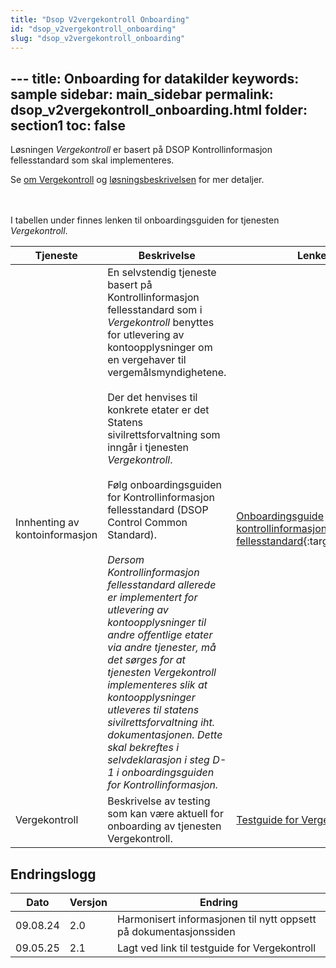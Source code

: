 ```yaml
---
title: "Dsop V2vergekontroll Onboarding"
id: "dsop_v2vergekontroll_onboarding"
slug: "dsop_v2vergekontroll_onboarding"
---
```


﻿---
title: Onboarding for datakilder
keywords: sample
sidebar: main_sidebar
permalink: dsop_v2vergekontroll_onboarding.html
folder: section1
toc: false
---


Løsningen *Vergekontroll* er basert på DSOP Kontrollinformasjon fellesstandard som skal implementeres.

Se [om Vergekontroll](https://dokumentasjon.dsop.no/dsop_v2vergekontroll_about.html) og
[løsningsbeskrivelsen](https://dokumentasjon.dsop.no/dsop_v2vergekontroll_løsningsbeskrivelse.html) for mer detaljer.


<br><br>
I tabellen under finnes lenken til onboardingsguiden for tjenesten *Vergekontroll*.

| Tjeneste                       | Beskrivelse                                                                                                                                                                                                                                                                                                                                                                                                                                                                                                                                                                                                                                                                                                                                                                                                                                 | Lenke                                                                                                                                        |
|--------------------------------|---------------------------------------------------------------------------------------------------------------------------------------------------------------------------------------------------------------------------------------------------------------------------------------------------------------------------------------------------------------------------------------------------------------------------------------------------------------------------------------------------------------------------------------------------------------------------------------------------------------------------------------------------------------------------------------------------------------------------------------------------------------------------------------------------------------------------------------------|----------------------------------------------------------------------------------------------------------------------------------------------|
| Innhenting av kontoinformasjon | En selvstendig tjeneste basert på Kontrollinformasjon fellesstandard som i *Vergekontroll* benyttes for utlevering av kontoopplysninger om en vergehaver til vergemålsmyndighetene. <br><br>Der det henvises til konkrete etater er det Statens sivilrettsforvaltning som inngår i tjenesten *Vergekontroll*. <br><br>Følg onboardingsguiden for Kontrollinformasjon fellesstandard (DSOP Control Common Standard). <br><br>*Dersom Kontrollinformasjon fellesstandard allerede er implementert for utlevering av kontoopplysninger til andre offentlige etater via andre tjenester, må det sørges for at tjenesten Vergekontroll implementeres slik at kontoopplysninger utleveres til statens sivilrettsforvaltning iht. dokumentasjonen. Dette skal bekreftes i selvdeklarasjon i steg D-1 i onboardingsguiden for Kontrollinformasjon.* | [Onboardingsguide kontrollinformasjon fellesstandard](https://dokumentasjon.dsop.no/dsop_v2fellesstandard_onboarding.html){:target="_blank"} |
| Vergekontroll  | Beskrivelse av testing som kan være aktuell for onboarding av tjenesten Vergekontroll.   | [Testguide for Vergekontroll](https://dokumentasjon.dsop.no/dsop_v2vergekontroll_test.html) |

## Endringslogg

| Dato     | Versjon | Endring                                                           |
|----------|---------|-------------------------------------------------------------------|
| 09.08.24 | 2.0     | Harmonisert informasjonen til nytt oppsett på dokumentasjonssiden |
| 09.05.25 | 2.1     | Lagt ved link til testguide for Vergekontroll                     |


